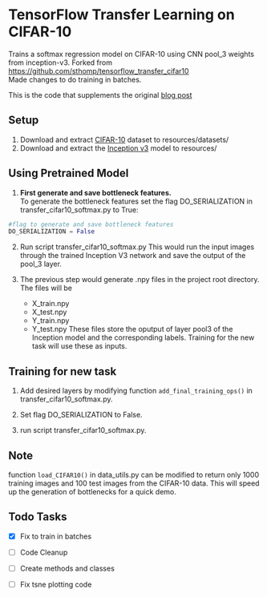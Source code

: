 # TensorFlow Transfer Learning on CIFAR-10
Trains a softmax regression model on CIFAR-10 using CNN pool_3 weights from inception-v3.
Forked from https://github.com/sthomp/tensorflow_transfer_cifar10<br />
Made changes to do training in batches.<br />

This is the code that supplements the original [blog post](https://medium.com/@st553/using-transfer-learning-to-classify-images-with-tensorflow-b0f3142b9366)

## Setup
1. Download and extract [CIFAR-10](https://www.cs.toronto.edu/~kriz/cifar-10-python.tar.gz) dataset to resources/datasets/
2. Download  and extract the [Inception v3](http://download.tensorflow.org/models/image/imagenet/inception-2015-12-05.tgz) model to resources/

## Using Pretrained Model
1. **First generate and save bottleneck features.**<br />
To generate the bottleneck features set the flag DO_SERIALIZATION in transfer_cifar10_softmax.py to True:<br />
```python
#flag to generate and save bottleneck features
DO_SERIALIZATION = False
```
2. Run script transfer_cifar10_softmax.py
This would run the input images through the trained Inception V3 network and save the output of the pool_3 layer.

3. The previous step would generate .npy files in the project root directory. The files will be
    * X_train.npy
    * X_test.npy
    * Y_train.npy
    * Y_test.npy
   These files store the oputput of layer pool3 of the Inception model and the corresponding labels. Training for the new task will use these as inputs.

## Training for new task
1. Add desired layers by modifying function ```add_final_training_ops()``` in transfer_cifar10_softmax.py.

2. Set flag DO_SERIALIZATION to False.

3. run script transfer_cifar10_softmax.py.

## Note
function ```load_CIFAR10()``` in data_utils.py can be modified to return only 1000 training images and 100 test images from the CIFAR-10 data. This will speed up the
generation of bottlenecks for a quick demo.

## Todo Tasks
- [x] Fix to train in batches
- [ ] Code Cleanup
- [ ] Create methods and classes
- [ ] Fix tsne plotting code

